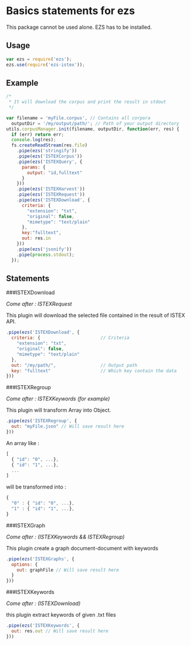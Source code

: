 # Basics statements for ezs

This package cannot be used alone. EZS has to be installed.

## Usage

```js
var ezs = require('ezs');
ezs.use(require('ezs-istex'));
```

## Example ##

```js
/*
 * It will download the corpus and print the result in stdout
 */

var filename = 'myFile.corpus', // Contains all corpora
  outputDir = '/my/output/path/'; // Path of your output directory
utils.corpusManager.init(filename, outputDir, function(err, res) {
  if (err) return err;
  console.log(res);
  fs.createReadStream(res.file)
    .pipe(ezs('stringify'))
    .pipe(ezs('ISTEXCorpus'))
    .pipe(ezs('ISTEXQuery', {
      params: {
        output: "id,fulltext"
      }
    }))
    .pipe(ezs('ISTEXHarvest'))
    .pipe(ezs('ISTEXRequest'))
    .pipe(ezs('ISTEXDownload', {
      criteria: {
        "extension": "txt",
        "original": false,
        "mimetype": "text/plain"
      },
      key:"fulltext",
      out: res.in
    }))
    .pipe(ezs('jsonify'))
    .pipe(process.stdout);
  });
```

## Statements

###ISTEXDownload

*Come after : ISTEXRequest*

This plugin will download the selected file contained in the result of ISTEX API.

```js
.pipe(ezs('ISTEXDownload', {
  criteria: {                       // Criteria
    "extension": "txt",
    "original": false,
    "mimetype": "text/plain"
  },
  out: "/my/path/",                 // Output path
  key: "fulltext"                   // Which key contain the data
}))
```

###ISTEXRegroup

*Come after : ISTEXKeywords (for example)*

This plugin will transform Array into Object.

```js
.pipe(ezs('ISTEXRegroup', {
  out: "myFile.json" // Will save result here
}))
```
An array like :

```js
[
  { "id": "0", ...},
  { "id": "1", ...},
  ...
]
```

will be transformed into :

```js
{
  "0" : { "id": "0", ...},
  "1" : { "id": "1", ...},
}
```

###ISTEXGraph

*Come after : (ISTEXKeywords && ISTEXRegroup)*

This plugin create a graph document-document with keywords

```js
.pipe(ezs('ISTEXGraphs', {
  options: {
    out: graphFile // Will save result here
  }
}))
```

###ISTEXKeywords

*Come after : (ISTEXDownload)*

this plugin extract keywords of given .txt files

```js
.pipe(ezs('ISTEXKeywords', {
  out: res.out // Will save result here
}))
```